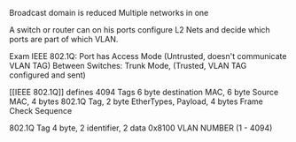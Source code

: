 Broadcast domain is reduced
Multiple networks in one

A switch or router can on his ports configure L2 Nets and decide which ports are part of which VLAN.

Exam IEEE 802.1Q: Port has Access Mode (Untrusted, doesn't communicate VLAN TAG)
Between Switches: Trunk Mode, (Trusted, VLAN TAG configured and sent)

[[IEEE 802.1Q]] defines 4094 Tags
6 byte destination MAC, 6 byte Source MAC, 4 bytes 802.1Q Tag, 2 byte EtherTypes, Payload, 4 bytes Frame Check Sequence

802.1Q Tag 4 byte, 2 identifier, 2 data
0x8100 VLAN NUMBER (1 - 4094)